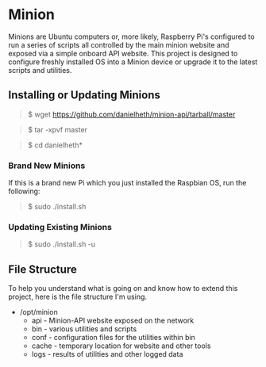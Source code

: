 # Minion
Minions are Ubuntu computers or, more likely, Raspberry Pi's configured to run a series of scripts all controlled by the main minion website and exposed via a simple onboard API website.  This project is designed to configure freshly installed OS into a Minion device or upgrade it to the latest scripts and utilities.


## Installing or Updating Minions

>$ wget https://github.com/danielheth/minion-api/tarball/master

>$ tar -xpvf master

>$ cd danielheth*


### Brand New Minions
If this is a brand new Pi which you just installed the Raspbian OS, run the following:

>$ sudo ./install.sh


### Updating Existing Minions

>$ sudo ./install.sh -u


## File Structure
To help you understand what is going on and know how to extend this project, here is the file structure I'm using.

- /opt/minion
  - api - Minion-API website exposed on the network
  - bin - various utilities and scripts
  - conf - configuration files for the utilities within bin
  - cache - temporary location for website and other tools
  - logs - results of utilities and other logged data
